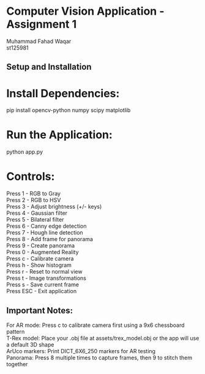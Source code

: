 # Computer Vision Application - Assignment 1

Muhammad Fahad Waqar<br>
st125981<br>

## Setup and Installation

# Install Dependencies:
pip install opencv-python numpy scipy matplotlib

# Run the Application:
python app.py

# Controls:

Press 1 - RGB to Gray<br>
Press 2 - RGB to HSV<br>
Press 3 - Adjust brightness (+/- keys)<br>
Press 4 - Gaussian filter<br>
Press 5 - Bilateral filter<br>
Press 6 - Canny edge detection<br>
Press 7 - Hough line detection<br>
Press 8 - Add frame for panorama<br>
Press 9 - Create panorama<br>
Press 0 - Augmented Reality<br>
Press c - Calibrate camera<br>
Press h - Show histogram<br>
Press r - Reset to normal view<br>
Press t - Image transformations<br>
Press s - Save current frame<br>
Press ESC - Exit application<br>

## Important Notes:

For AR mode: Press c to calibrate camera first using a 9x6 chessboard pattern<br>
T-Rex model: Place your .obj file at assets/trex_model.obj or the app will use a default 3D shape<br>
ArUco markers: Print DICT_6X6_250 markers for AR testing<br>
Panorama: Press 8 multiple times to capture frames, then 9 to stitch them together<br>